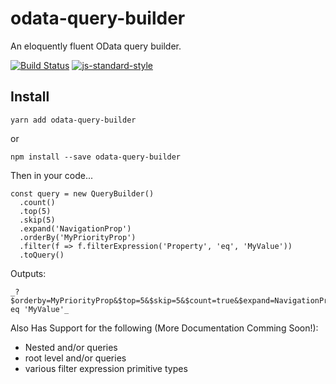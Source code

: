 # odata-query-builder
An eloquently fluent OData query builder.

[![Build Status](https://travis-ci.org/jaredmahan/angular-searchFilter.svg?branch=master)](https://travis-ci.org/jaredmahan/odata-query-builder)
[![js-standard-style](https://img.shields.io/badge/code%20style-standard-brightgreen.svg)](http://standardjs.com/)

## Install
```
yarn add odata-query-builder
```
or
```
npm install --save odata-query-builder
```

Then in your code...
```
const query = new QueryBuilder()
  .count()
  .top(5)
  .skip(5)
  .expand('NavigationProp')
  .orderBy('MyPriorityProp')
  .filter(f => f.filterExpression('Property', 'eq', 'MyValue'))
  .toQuery()
```
Outputs: 
```
_?$orderby=MyPriorityProp&$top=5&$skip=5&$count=true&$expand=NavigationProp&$filter=Property eq 'MyValue'_
```

Also Has Support for the following (More Documentation Comming Soon!):
- Nested and/or queries
- root level and/or queries
- various filter expression primitive types

